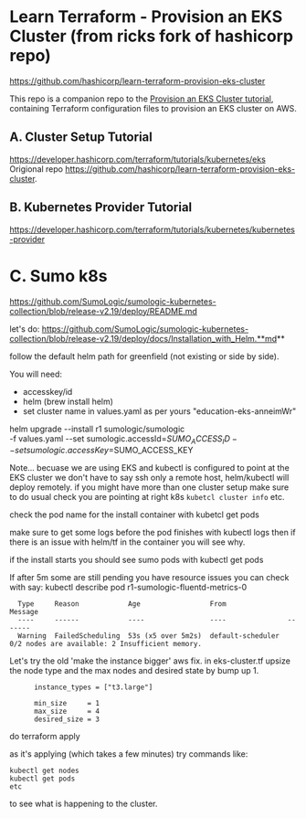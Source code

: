 # Learn Terraform - Provision an EKS Cluster (from ricks fork of hashicorp repo)
https://github.com/hashicorp/learn-terraform-provision-eks-cluster

This repo is a companion repo to the [Provision an EKS Cluster tutorial](https://developer.hashicorp.com/terraform/tutorials/kubernetes/eks), containing
Terraform configuration files to provision an EKS cluster on AWS.

## A. Cluster Setup Tutorial
https://developer.hashicorp.com/terraform/tutorials/kubernetes/eks
Origional repo https://github.com/hashicorp/learn-terraform-provision-eks-cluster. 


## B. Kubernetes Provider Tutorial
https://developer.hashicorp.com/terraform/tutorials/kubernetes/kubernetes-provider

# C. Sumo k8s
https://github.com/SumoLogic/sumologic-kubernetes-collection/blob/release-v2.19/deploy/README.md

let's do: https://github.com/SumoLogic/sumologic-kubernetes-collection/blob/release-v2.19/deploy/docs/Installation_with_Helm.**md**

follow the default helm path for greenfield (not existing or side by side).

You will need:
- accesskey/id
- helm (brew install helm)
- set cluster name in values.yaml as per yours "education-eks-anneimWr"

helm upgrade --install r1 sumologic/sumologic \
  -f values.yaml --set sumologic.accessId=$SUMO_ACCESS_ID --set sumologic.accessKey=$SUMO_ACCESS_KEY


Note... becuase we are using EKS and kubectl is configured to point at the EKS cluster we don't have to say ssh only a remote host, helm/kubectl will deploy remotely. if you might have more than one cluster setup make sure to do usual check you are pointing at right k8s  ```kubetcl cluster info``` etc.

check the pod name for the install container with kubetcl get pods

make sure to get some logs before the pod finishes with kubectl logs <podname> then if there is an issue with helm/tf in the container you will see why.

if the install starts you should see sumo pods with kubectl get pods

If after 5m some are still pending you have resource issues you can check with say:
kubectl describe pod r1-sumologic-fluentd-metrics-0

```
  Type     Reason            Age                 From               Message
  ----     ------            ----                ----               -------
  Warning  FailedScheduling  53s (x5 over 5m2s)  default-scheduler  0/2 nodes are available: 2 Insufficient memory.

```

Let's try the old 'make the instance bigger' aws fix. 
in eks-cluster.tf upsize the node type and the max nodes and desired state by bump up 1.
```
      instance_types = ["t3.large"]

      min_size     = 1
      max_size     = 4
      desired_size = 3
```
do terraform apply

as it's applying (which takes a few minutes) try commands like:
```
kubectl get nodes
kubectl get pods
etc
```

to see what is happening to the cluster.
